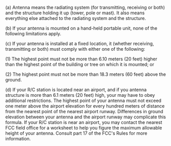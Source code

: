 (a) Antenna means the radiating system (for transmitting, receiving or both) and the structure holding it up (tower, pole or mast). It also means everything else attached to the radiating system and the structure.

(b) If your antenna is mounted on a hand-held portable unit, none of the following limitations apply.

(c) If your antenna is installed at a fixed location, it (whether receiving, transmitting or both) must comply with either one of the following:

(1) The highest point must not be more than 6.10 meters (20 feet) higher than the highest point of the building or tree on which it is mounted; or

(2) The highest point must not be more than 18.3 meters (60 feet) above the ground.

(d) If your R/C station is located near an airport, and if you antenna structure is more than 6.1 meters (20 feet) high, your may have to obey additional restrictions. The highest point of your antenna must not exceed one meter above the airport elevation for every hundred meters of distance from the nearest point of the nearest airport runway. Differences in ground elevation between your antenna and the airport runway may complicate this formula. If your R/C station is near an airport, you may contact the nearest FCC field office for a worksheet to help you figure the maximum allowable height of your antenna. Consult part 17 of the FCC's Rules for more information.
                                    

